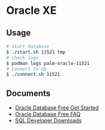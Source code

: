 # Oracle XE

## Usage

```bash
# start database
$ ./start.sh 11521 tmp
# check logs
$ podman logs palm-oracle-11521
# connect to db
$ ./connect.sh 11521
```

## Documents

- [Oracle Database Free Get Started](https://www.oracle.com/hk/database/free/get-started/)
- [Oracle Database Free FAQ](https://www.oracle.com/hk/database/free/faq/)
- [SQL Developer Downloads](https://www.oracle.com/database/sqldeveloper/technologies/download/)
